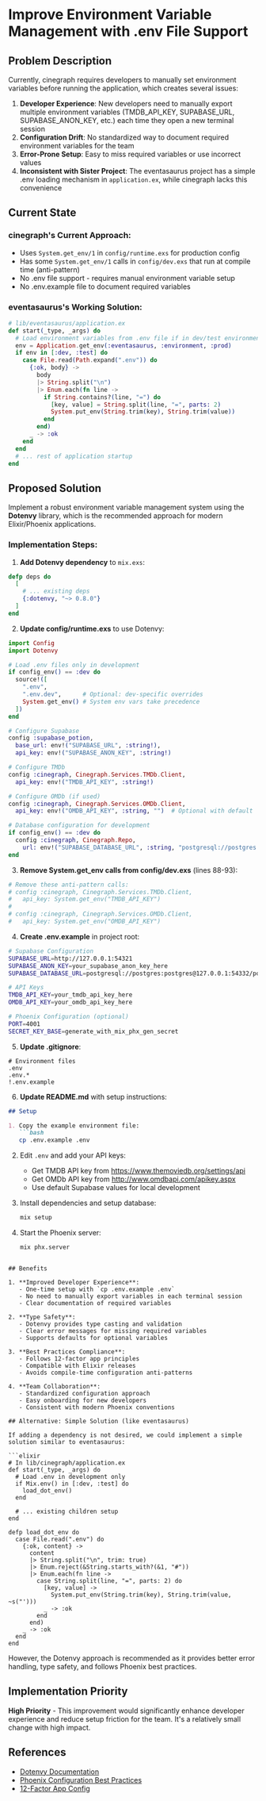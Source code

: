 # Improve Environment Variable Management with .env File Support

## Problem Description

Currently, cinegraph requires developers to manually set environment variables before running the application, which creates several issues:

1. **Developer Experience**: New developers need to manually export multiple environment variables (TMDB_API_KEY, SUPABASE_URL, SUPABASE_ANON_KEY, etc.) each time they open a new terminal session
2. **Configuration Drift**: No standardized way to document required environment variables for the team
3. **Error-Prone Setup**: Easy to miss required variables or use incorrect values
4. **Inconsistent with Sister Project**: The eventasaurus project has a simple .env loading mechanism in `application.ex`, while cinegraph lacks this convenience

## Current State

### cinegraph's Current Approach:
- Uses `System.get_env/1` in `config/runtime.exs` for production config
- Has some `System.get_env/1` calls in `config/dev.exs` that run at compile time (anti-pattern)
- No .env file support - requires manual environment variable setup
- No .env.example file to document required variables

### eventasaurus's Working Solution:
```elixir
# lib/eventasaurus/application.ex
def start(_type, _args) do
  # Load environment variables from .env file if in dev/test environment
  env = Application.get_env(:eventasaurus, :environment, :prod)
  if env in [:dev, :test] do
    case File.read(Path.expand(".env")) do
      {:ok, body} ->
        body
        |> String.split("\n")
        |> Enum.each(fn line ->
          if String.contains?(line, "=") do
            [key, value] = String.split(line, "=", parts: 2)
            System.put_env(String.trim(key), String.trim(value))
          end
        end)
      _ -> :ok
    end
  end
  # ... rest of application startup
end
```

## Proposed Solution

Implement a robust environment variable management system using the **Dotenvy** library, which is the recommended approach for modern Elixir/Phoenix applications.

### Implementation Steps:

1. **Add Dotenvy dependency** to `mix.exs`:
```elixir
defp deps do
  [
    # ... existing deps
    {:dotenvy, "~> 0.8.0"}
  ]
end
```

2. **Update config/runtime.exs** to use Dotenvy:
```elixir
import Config
import Dotenvy

# Load .env files only in development
if config_env() == :dev do
  source!([
    ".env",
    ".env.dev",      # Optional: dev-specific overrides
    System.get_env() # System env vars take precedence
  ])
end

# Configure Supabase
config :supabase_potion,
  base_url: env!("SUPABASE_URL", :string!),
  api_key: env!("SUPABASE_ANON_KEY", :string!)

# Configure TMDb
config :cinegraph, Cinegraph.Services.TMDb.Client,
  api_key: env!("TMDB_API_KEY", :string!)

# Configure OMDb (if used)
config :cinegraph, Cinegraph.Services.OMDb.Client,
  api_key: env!("OMDB_API_KEY", :string, "")  # Optional with default

# Database configuration for development
if config_env() == :dev do
  config :cinegraph, Cinegraph.Repo,
    url: env!("SUPABASE_DATABASE_URL", :string, "postgresql://postgres:postgres@127.0.0.1:54332/postgres")
end
```

3. **Remove System.get_env calls from config/dev.exs** (lines 88-93):
```elixir
# Remove these anti-pattern calls:
# config :cinegraph, Cinegraph.Services.TMDb.Client,
#   api_key: System.get_env("TMDB_API_KEY")
# 
# config :cinegraph, Cinegraph.Services.OMDb.Client,
#   api_key: System.get_env("OMDB_API_KEY")
```

4. **Create .env.example** in project root:
```bash
# Supabase Configuration
SUPABASE_URL=http://127.0.0.1:54321
SUPABASE_ANON_KEY=your_supabase_anon_key_here
SUPABASE_DATABASE_URL=postgresql://postgres:postgres@127.0.0.1:54332/postgres

# API Keys
TMDB_API_KEY=your_tmdb_api_key_here
OMDB_API_KEY=your_omdb_api_key_here

# Phoenix Configuration (optional)
PORT=4001
SECRET_KEY_BASE=generate_with_mix_phx_gen_secret
```

5. **Update .gitignore**:
```gitignore
# Environment files
.env
.env.*
!.env.example
```

6. **Update README.md** with setup instructions:
```markdown
## Setup

1. Copy the example environment file:
   ```bash
   cp .env.example .env
   ```

2. Edit `.env` and add your API keys:
   - Get TMDB API key from https://www.themoviedb.org/settings/api
   - Get OMDb API key from http://www.omdbapi.com/apikey.aspx
   - Use default Supabase values for local development

3. Install dependencies and setup database:
   ```bash
   mix setup
   ```

4. Start the Phoenix server:
   ```bash
   mix phx.server
   ```
```

## Benefits

1. **Improved Developer Experience**: 
   - One-time setup with `cp .env.example .env`
   - No need to manually export variables in each terminal session
   - Clear documentation of required variables

2. **Type Safety**: 
   - Dotenvy provides type casting and validation
   - Clear error messages for missing required variables
   - Supports defaults for optional variables

3. **Best Practices Compliance**:
   - Follows 12-factor app principles
   - Compatible with Elixir releases
   - Avoids compile-time configuration anti-patterns

4. **Team Collaboration**:
   - Standardized configuration approach
   - Easy onboarding for new developers
   - Consistent with modern Phoenix conventions

## Alternative: Simple Solution (like eventasaurus)

If adding a dependency is not desired, we could implement a simple solution similar to eventasaurus:

```elixir
# In lib/cinegraph/application.ex
def start(_type, _args) do
  # Load .env in development only
  if Mix.env() in [:dev, :test] do
    load_dot_env()
  end
  
  # ... existing children setup
end

defp load_dot_env do
  case File.read(".env") do
    {:ok, content} ->
      content
      |> String.split("\n", trim: true)
      |> Enum.reject(&String.starts_with?(&1, "#"))
      |> Enum.each(fn line ->
        case String.split(line, "=", parts: 2) do
          [key, value] ->
            System.put_env(String.trim(key), String.trim(value, ~s("')))
          _ -> :ok
        end
      end)
    _ -> :ok
  end
end
```

However, the Dotenvy approach is recommended as it provides better error handling, type safety, and follows Phoenix best practices.

## Implementation Priority

**High Priority** - This improvement would significantly enhance developer experience and reduce setup friction for the team. It's a relatively small change with high impact.

## References

- [Dotenvy Documentation](https://hexdocs.pm/dotenvy)
- [Phoenix Configuration Best Practices](https://hexdocs.pm/phoenix/deployment.html#runtime-configuration)
- [12-Factor App Config](https://12factor.net/config)